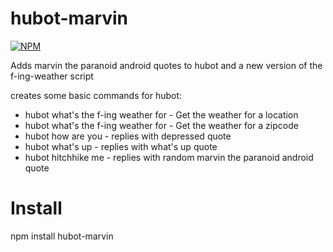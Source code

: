 hubot-marvin
============

[![NPM](https://nodei.co/npm/hubot-marvin.png)](https://nodei.co/npm/hubot-marvin/)

Adds marvin the paranoid android quotes to hubot and a new version of the f-ing-weather script

creates some basic commands for hubot:
* hubot what's the f-ing weather for <city> - Get the weather for a location
* hubot what's the f-ing weather for <zip> - Get the weather for a zipcode
* hubot how are you - replies with depressed quote
* hubot what's up - replies with what's up quote
* hubot hitchhike me - replies with random marvin the paranoid android quote

Install
============

npm install hubot-marvin
